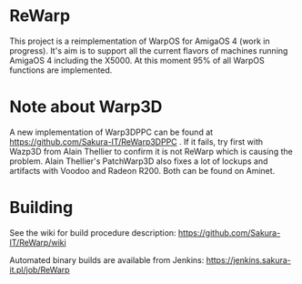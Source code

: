 ReWarp
======

This project is a reimplementation of WarpOS for AmigaOS 4 (work in progress).
It's aim is to support all the current flavors of machines running AmigaOS 4 including the X5000.
At this moment 95% of all WarpOS functions are implemented.

# Note about Warp3D

A new implementation of Warp3DPPC can be found at https://github.com/Sakura-IT/ReWarp3DPPC .
If it fails, try first with Wazp3D from Alain Thellier to confirm it is not ReWarp which is causing the problem.
Alain Thellier's PatchWarp3D also fixes a lot of lockups and artifacts with Voodoo and Radeon R200.
Both can be found on Aminet.

# Building

See the wiki for build procedure description:
https://github.com/Sakura-IT/ReWarp/wiki

Automated binary builds are available from Jenkins:  https://jenkins.sakura-it.pl/job/ReWarp

